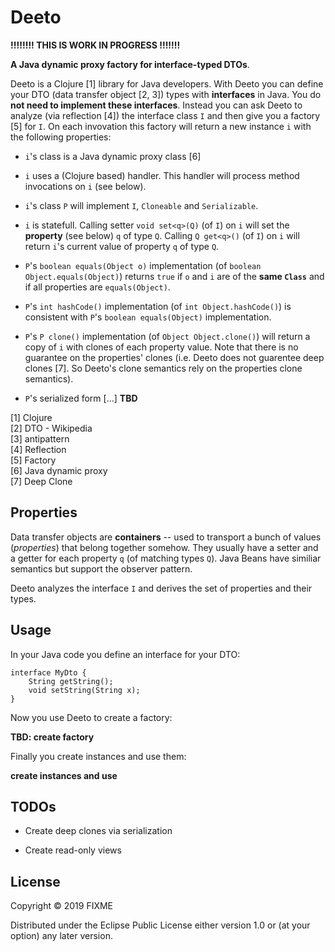 # Deeto

__!!!!!!!! THIS IS WORK IN PROGRESS !!!!!!!__


__A Java dynamic proxy factory for interface-typed DTOs__.

Deeto is a Clojure [1] library for Java developers. With Deeto you can
define your DTO (data transfer object [2, 3]) types with
__interfaces__ in Java. You do __not need to implement these
interfaces__. Instead you can ask Deeto to analyze (via reflection
[4]) the interface class `I` and then give you a factory [5] for
`I`. On each invovation this factory will return a new instance `i`
with the following properties:

* `i`'s class is a Java dynamic proxy class [6]

* `i` uses a (Clojure based) handler. This handler will process method
  invocations on `i` (see below).

* `i`'s class `P` will implement `I`, `Cloneable` and `Serializable`.

* `i` is statefull. Calling setter `void set<q>(Q)` (of `I`) on `i`
  will set the __property__ (see below) `q` of type `Q`. Calling `Q
  get<q>()` (of `I`) on `i` will return `i`'s current value of
  property `q` of type `Q`.

* `P`'s `boolean equals(Object o)` implementation (of `boolean Object.equals(Object)`)
  returns `true` if `o` and `i` are of the
  __same `Class`__ and if all properties are `equals(Object)`.

* `P`'s `int hashCode()` implementation (of `int Object.hashCode()`)
  is consistent with `P`'s `boolean equals(Object)` implementation.

* `P`'s `P clone()` implementation (of `Object Object.clone()`) will
  return a copy of `i` with clones of each property value. Note that
  there is no guarantee on the properties' clones (i.e. Deeto does not
  guarentee deep clones [7]. So Deeto's clone semantics rely on the
  properties clone semantics).

* `P`'s serialized form [...] __TBD__

[1] Clojure  
[2] DTO - Wikipedia  
[3] antipattern  
[4] Reflection  
[5] Factory  
[6] Java dynamic proxy  
[7] Deep Clone  

## Properties

Data transfer objects are __containers__ -- used to transport a bunch
of values (_properties_) that belong together somehow. They usually
have a setter and a getter for each property `q` (of matching types
`Q`). Java Beans have similiar semantics but support the observer
pattern.

Deeto analyzes the interface `I` and derives the set of properties and
their types. 

## Usage

In your Java code you define an interface for your DTO:

	interface MyDto {
		String getString();
		void setString(String x);
	}

Now you use Deeto to create a factory:

__TBD: create factory__

Finally you create instances and use them:

__create instances and use__

## TODOs

* Create deep clones via serialization

* Create read-only views

## License

Copyright © 2019 FIXME

Distributed under the Eclipse Public License either version 1.0 or (at
your option) any later version.
